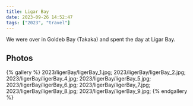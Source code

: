 ```yaml
---
title: Ligar Bay
date: 2023-09-26 14:52:47
tags: ["2023", "travel"]
---
```


We were over in Goldeb Bay (Takaka) and spent the day at Ligar Bay. 


## Photos

{% gallery %}
2023/ligerBay/ligerBay_1.jpg;
2023/ligerBay/ligerBay_2.jpg;
2023/ligerBay/ligerBay_4.jpg;
2023/ligerBay/ligerBay_5.jpg;
2023/ligerBay/ligerBay_6.jpg;
2023/ligerBay/ligerBay_7.jpg;
2023/ligerBay/ligerBay_8.jpg;
2023/ligerBay/ligerBay_9.jpg;
{% endgallery %}

